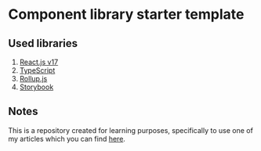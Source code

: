 # Component library starter template
## Used libraries
1. [React.js v17](https://reactjs.org/)
2. [TypeScript](https://www.typescriptlang.org/)
3. [Rollup.js](https://rollupjs.org/)
4. [Storybook](https://storybook.js.org/)

## Notes
This is a repository created for learning purposes,
specifically to use one of my articles which you can find
[here](https://dev.to/kraftdorian/creating-react-typescript-component-library-basic-rollup-js-setup-3k93).